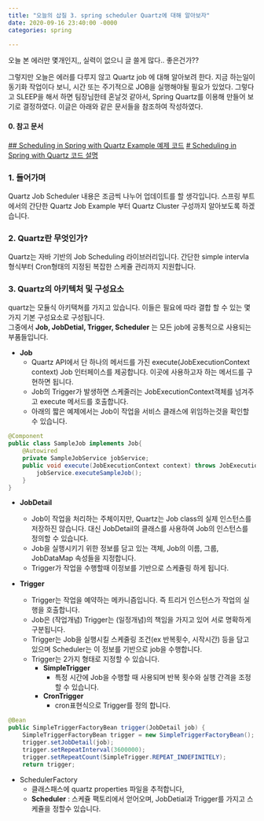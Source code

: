 ```yaml
---
title: "오늘의 삽질 3. spring scheduler Quartz에 대해 알아보자"
date: 2020-09-16 23:40:00 -0000 
categories: spring

---
```

오늘 본 에러만 몇개인지,, 
실력이 없으니 글 쓸게 많다.. 좋은건가?? 


그렇지만 오늘은 에러를 다루지 않고 Quartz job 에 대해 알아보려 한다.
지금 하는일이 동기화 작업이다 보니, 시간 또는 주기적으로 JOB을 실행해야될 필요가 있었다. 
그렇다고 SLEEP을 해서 하면 팀장님한테 혼날것 같아서, Spring Quartz를 이용해 만들어 보기로 결정하였다. 
이글은 아래와 같은 문서들을 참조하여 작성하였다.

####  0. 참고 문서 
[## Scheduling in Spring with Quartz Example 예제 코드](https://github.com/eugenp/tutorials/tree/master/spring-quartz)
[# Scheduling in Spring with Quartz 코드 설명](https://www.baeldung.com/spring-quartz-schedule)

### 1.  들어가며
Quartz Job Scheduler 내용은 조금씩 나누어 업데이트를 할 생각입니다. 스프링 부트에서의 간단한 Quartz Job Example 부터 Quartz Cluster 구성까지 알아보도록 하겠습니다. 


### 2. Quartz란 무엇인가?
 Quartz는 자바 기반의 Job Scheduling 라이브러리입니다. 간단한 simple intervla 형식부터 Cron형태의 지정된 복잡한 스케쥴 관리까지 지원합니다.

### 3. Quartz의 아키텍처 및 구성요소
quartz는 모듈식 아키택쳐를 가지고 있습니다. 
이들은 필요에 따라 결합 할 수 있는 몇가지 기본 구성요소로 구성됩니다.  
그중에서 __Job, JobDetial, Trigger, Scheduler__ 는 모든 job에 공통적으로 사용되는 부품들입니다.



- __Job__ 
	- Quartz API에서 단 하나의 메서드를 가진 execute(JobExecutionContext context) Job 인터페이스를 제공합니다. 이곳에 사용하고자 하는 메서드를 구현하면 됩니다.
	- Job의 Trigger가 발생하면 스케줄러는 JobExecutionContext객체를 넘겨주고 execute 메서드를 호출합니다. 
	- 아래의 짧은 예제에서는 Job이 작업을 서비스 클래스에 위임하는것을 확인할 수 있습니다.


```java
@Component
public class SampleJob implements Job{
	@Autowired
	private SampleJobService jobService;
	public void execute(JobExecutionContext context) throws JobExecutionException {
        jobService.executeSampleJob();
    }
}
```

- __JobDetail__
	- Job이 작업을 처리하는 주체이지만, Quartz는 Job class의 실제 인스턴스를 저장하진 않습니다. 대신 JobDetail의 클래스를 사용하여 Job의 인스턴스를 정의할 수 있습니다. 
	- Job을 실행시키기 위한 정보를 담고 있는 객체, Job의 이름, 그룹, JobDataMap 속성들을 지정합니다.
	- Trigger가 작업을 수행할때 이정보를 기반으로 스케쥴링 하게 됩니다.
	
- __Trigger__
	- Trigger는 작업을 예약하는 메카니즘입니다. 즉 트리거 인스턴스가 작업의 실행을 호출합니다.
	- Job은 (작업개념) Trigger는 (일정개념)의 책임을 가지고 있어 서로 명확하게 구분됩니다.
	- Trigger는 Job을 실행시킬 스케줄링 조건(ex 반복횟수, 시작시간) 등을 담고 있으며 Scheduler는 이 정보를 기반으로 job을 수행합니다.
	- Trigger는 2가지 형태로 지정할 수 있습니다.
		- __SimpleTrigger__
			- 특정 시간에 Job을 수행할 때 사용되며 반복 횟수와 실행 간격을 조정할 수 있습니다.
		- __CronTrigger__
			- cron표현식으로 Trigger를 정의 합니다.  


```java
@Bean
public SimpleTriggerFactoryBean trigger(JobDetail job) {
    SimpleTriggerFactoryBean trigger = new SimpleTriggerFactoryBean();
    trigger.setJobDetail(job);
    trigger.setRepeatInterval(3600000);
    trigger.setRepeatCount(SimpleTrigger.REPEAT_INDEFINITELY);
    return trigger;
```

- SchedulerFactory
	- 클래스패스에 quartz properties 파일을 추적합니다,
	- __Scheduler__ :  스케쥴 팩토리에서 얻어오며, JobDetial과 Trigger를 가지고 스케쥴을 정할수 있습니다.

